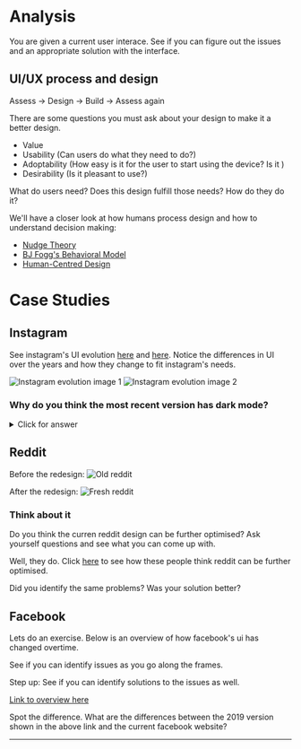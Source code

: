# Analysis

You are given a current user interace. See if you can figure out the issues and an appropriate solution with the interface.

## UI/UX process and design

Assess -> Design -> Build -> Assess again

There are some questions you must ask about your design to make it a better design.

- Value
- Usability (Can users do what they need to do?)
- Adoptability (How easy is it for the user to start using the device? Is it )
- Desirability (Is it pleasant to use?)

What do users need? Does this design fulfill those needs?
How do they do it?

We'll have a closer look at how humans process design and how to understand decision making:

- [Nudge Theory](https://www.businessballs.com/improving-workplace-performance/nudge-theory/)
- [BJ Fogg's Behavioral Model](https://behaviormodel.org/)
- [Human-Centred Design](https://www.figma.com/resource-library/human-centered-design/)

# Case Studies

## Instagram

See instagram's UI evolution [here](https://haikalrzn.medium.com/evolution-of-instagrams-ux-ui-6f8cced3f1f) and [here](https://bootcamp.uxdesign.cc/instagram-and-its-evolution-24f0f64eb713). Notice the differences in UI over the years and how they change to fit instagram's needs.

![Instagram evolution image 1](https://miro.medium.com/v2/resize:fit:1400/1*GRDSf_fxEsmm9KedmyW32w.png)
![Instagram evolution image 2](https://miro.medium.com/v2/resize:fit:1400/1*P-i-8tof_QPQN3Ry3gABBA.png)

### Why do you think the most recent version has dark mode?

<details>
  <summary>Click for answer</summary>
  
  #### For UX!!
  
  - Black pixels on your smartphone draw less power than white ones and can save a lot of power
  - Less strain on your eyes (esp at night)

Read more [here](https://www.uber.com/en-IN/blog/from-light-to-dark-the-story-behind-dark-mode/#:~:text=Dark%20mode%20was%20natively%20supported,battery%2Defficient%20in%20modern%20hardware.).

</details>

## Reddit

Before the redesign:
![Old reddit](https://addons.mozilla.org/user-media/previews/full/201/201612.png?modified=1622133379)

After the redesign:
![Fresh reddit](https://www.webyking.com/wp-content/uploads/2021/12/Reddit-After.webp)

### Think about it

Do you think the curren reddit design can be further optimised? Ask yourself questions and see what you can come up with.

Well, they do. Click [here](https://medium.com/@sausmikat.rebekah/reddit-redesign-ui-ux-case-study-f3b3906f69f0) to see how these people think reddit can be further optimised.

Did you identify the same problems? Was your solution better?

## Facebook

Lets do an exercise. Below is an overview of how facebook's ui has changed overtime.

See if you can identify issues as you go along the frames.

Step up: See if you can identify solutions to the issues as well.

[Link to overview here](https://www.versionmuseum.com/history-of/facebook-website)

Spot the difference. What are the differences between the 2019 version shown in the above link and the current facebook website?

---
